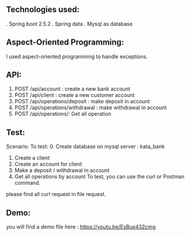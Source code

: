 ## Technologies used:

. Spring boot 2.5.2
. Spring data
. Mysql as database

## Aspect-Oriented Programming:
I used aspect-oriented programming to handle exceptions.


## API:
1. POST /api/account : create a new bank account
2. POST /api/client : create a new customer account
3. POST /api/operations/deposit : make deposit in account
4. POST /api/operations/withdrawal : make withdrawal in account
5. POST /api/operations/: Get all operation

## Test:
Scenario:
To test:
0. Create database on mysql server : kata_bank
1. Create a client
2. Create an account for client
3. Make a deposit / withdrawal in account
4. Get all operations by account
To test, you can use the curl or Postman command.

please find all curl request in file request.

## Demo:
you will find a demo file here :
https://youtu.be/EsBue432cmg

